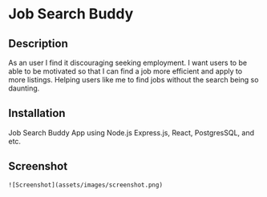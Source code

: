 # Job Search Buddy


## Description

As an user I find it discouraging seeking employment. 
I want users to be able to be motivated so that I can find a job more efficient and apply to more listings.
Helping users like me to find jobs without the search being so daunting.

## Installation

Job Search Buddy App using Node.js
Express.js, React, PostgresSQL, and etc.


## Screenshot
    
    ![Screenshot](assets/images/screenshot.png)
   





